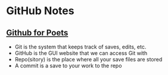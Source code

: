 # GitHub Notes
## [Github for Poets](https://www.youtube.com/watch?v=BCQHnlnPusY&vl=jp)
* Git is the system that keeps track of saves, edits, etc.
* GitHub is the GUI website that we can access Git with 
* Repo(sitory) is the place where all your save files are stored
* A commit is a save to your work to the repo


